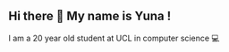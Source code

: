 ## Hi there 👋 My name is Yuna !

I am a 20 year old student at UCL in computer science 💻

<!--
- 🔭 I’m currently working on ...
- 🌱 I’m currently learning 
- 👯 I’m looking to collaborate on ...
- 🤔 I’m looking for help with ...
- 💬 Ask me about my projects
- 📫 How to reach me: ...
- 😄 Pronouns: ...
- ⚡ Fun fact: 


